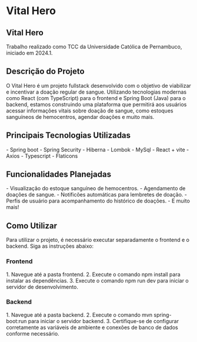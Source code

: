 # Vital Hero

<h2>Vital Hero</h2>
Trabalho realizado como TCC da Universidade Católica de Pernambuco, iniciado em 2024.1.

<h2>Descrição do Projeto</h2>
O Vital Hero é um projeto fullstack desenvolvido com o objetivo de viabilizar e incentivar a doação regular de sangue. Utilizando tecnologias modernas como React (com TypeScript) para o frontend e Spring Boot (Java) para o backend, estamos construindo uma plataforma que permitirá aos usuários acessar informações vitais sobre doação de sangue, como estoques sanguíneos de hemocentros, agendar doações e muito mais.

<h2>Principais Tecnologias Utilizadas</h2>
- Spring boot
- Spring Security
- Hiberna
- Lombok
- MySql
- React + vite
- Axios
- Typescript
- Flaticons

<h2>Funcionalidades Planejadas</h2>
- Visualização do estoque sanguíneo de hemocentros.
- Agendamento de doações de sangue.
- Notificões automáticas para lembretes de doação.
- Perfis de usuário para acompanhamento do histórico de doações.
- E muito mais!

<h2>Como Utilizar</h2>
Para utilizar o projeto, é necessário executar separadamente o frontend e o backend. Siga as instruções abaixo:

<h3>Frontend</h3>
1. Navegue até a pasta frontend.
2. Execute o comando npm install para instalar as dependências.
3. Execute o comando npm run dev para iniciar o servidor de desenvolvimento.

<h3>Backend</h3>
1. Navegue até a pasta backend.
2. Execute o comando mvn spring-boot:run para iniciar o servidor backend.
3. Certifique-se de configurar corretamente as variáveis de ambiente e conexões de banco de dados conforme necessário.
